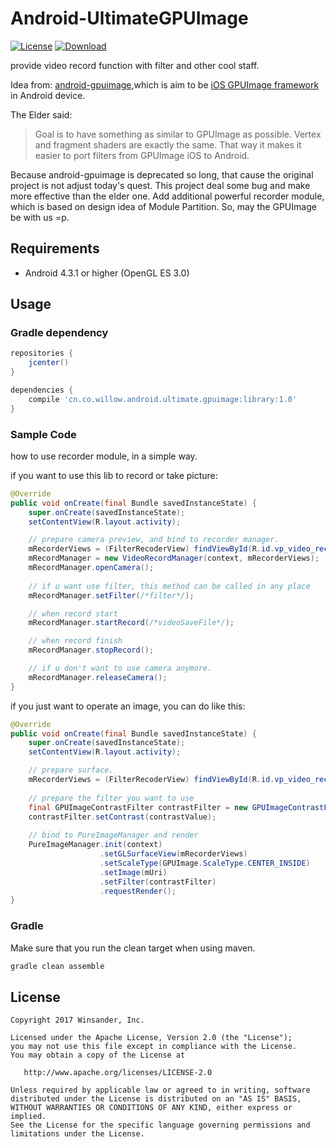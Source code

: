 # Android-UltimateGPUImage
[![License](https://img.shields.io/badge/license-Apache%202-blue.svg)](https://www.apache.org/licenses/LICENSE-2.0)
[![Download](https://api.bintray.com/packages/windsander/UltimateGPUImage/library/images/download.svg) ](https://bintray.com/windsander/UltimateGPUImage/library/_latestVersion)

provide video record function with filter and other cool staff. 

Idea from: [android-gpuimage](https://github.com/CyberAgent/android-gpuimage),which is aim to be [iOS GPUImage framework](https://github.com/BradLarson/GPUImage) in Android device.

The Elder said:
>Goal is to have something as similar to GPUImage as possible. Vertex and fragment shaders are exactly the same. That way it makes it easier to port filters from GPUImage iOS to Android.

Because android-gpuimage is deprecated so long, that cause the original project is not adjust today's quest. This project deal some bug and make more effective than the elder one. Add additional powerful recorder module, which is based on design idea of Module Partition. 
So, may the GPUImage be with us =p.  


## Requirements
* Android 4.3.1 or higher (OpenGL ES 3.0)

## Usage

### Gradle dependency

```groovy
repositories {
    jcenter()
}

dependencies {
    compile 'cn.co.willow.android.ultimate.gpuimage:library:1.0'
}
```

### Sample Code
how to use recorder module, in a simple way. 

if you want to use this lib to record or take picture:
```java
@Override
public void onCreate(final Bundle savedInstanceState) {
    super.onCreate(savedInstanceState);
    setContentView(R.layout.activity);

    // prepare camera preview, and bind to recorder manager.
    mRecorderViews = (FilterRecoderView) findViewById(R.id.vp_video_recorder_gl);
    mRecordManager = new VideoRecordManager(context, mRecorderViews);
    mRecordManager.openCamera();
  
    // if u want use filter, this method can be called in any place
    mRecordManager.setFilter(/*filter*/); 

    // when record start
    mRecordManager.startRecord(/*videoSaveFile*/);

    // when record finish
    mRecordManager.stopRecord();

    // if u don't want to use camera anymore.
    mRecordManager.releaseCamera();
}
```

if you just want to operate an image, you can do like this:
```java
@Override
public void onCreate(final Bundle savedInstanceState) {
    super.onCreate(savedInstanceState);
    setContentView(R.layout.activity);

    // prepare surface.
    mRecorderViews = (FilterRecoderView) findViewById(R.id.vp_video_recorder_gl);
    
    // prepare the filter you want to use
    final GPUImageContrastFilter contrastFilter = new GPUImageContrastFilter(1.0f);
    contrastFilter.setContrast(contrastValue);
    
    // bind to PureImageManager and render
    PureImageManager.init(context)
                    .setGLSurfaceView(mRecorderViews)
                    .setScaleType(GPUImage.ScaleType.CENTER_INSIDE)
                    .setImage(mUri)
                    .setFilter(contrastFilter)
                    .requestRender();
}
```


### Gradle
Make sure that you run the clean target when using maven.

```groovy
gradle clean assemble
```

## License
    Copyright 2017 Winsander, Inc.

    Licensed under the Apache License, Version 2.0 (the "License");
    you may not use this file except in compliance with the License.
    You may obtain a copy of the License at

       http://www.apache.org/licenses/LICENSE-2.0

    Unless required by applicable law or agreed to in writing, software
    distributed under the License is distributed on an "AS IS" BASIS,
    WITHOUT WARRANTIES OR CONDITIONS OF ANY KIND, either express or implied.
    See the License for the specific language governing permissions and
    limitations under the License.
